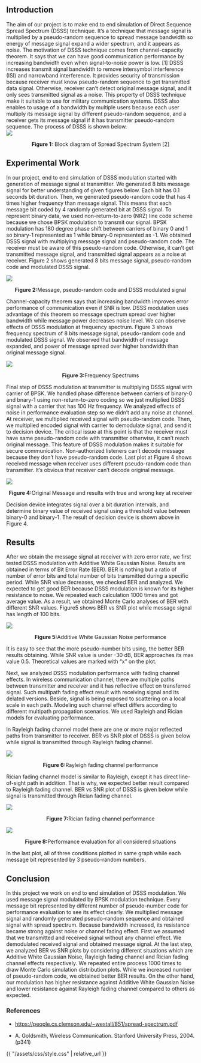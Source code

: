 ## Introduction

The aim of our project is to make end to end simulation of Direct Sequence Spread Spectrum (DSSS) technique. It’s a technique that message signal is multiplied by a pseudo-random sequence to spread message bandwidth so energy of message signal expand a wider spectrum, and it appears as noise. The motivation of DSSS technique comes from channel-capacity theorem. It says that we can have good communication performance by increasing bandwidth even when signal-to-noise power is low. [1] DSSS increases transmit signal bandwidth to remove intersymbol interference (ISI) and narrowband interference. It provides security of transmission because receiver must know pseudo-random sequence to get transmitted data signal. Otherwise, receiver can’t detect original message signal, and it only sees transmitted signal as a noise. This property of DSSS technique make it suitable to use for military communication systems. DSSS also enables to usage of a bandwidth by multiple users because each user multiply its message signal by different pseudo-random sequence, and a receiver gets its message signal if it has transmitter pseudo-random sequence. The process of DSSS is shown below.  
 ![](https://github.com/mahmut-aksakalli/DirectSequenceSpreadSpectrum/blob/master/images/1.png)
<p align="center"><b>Figure 1:</b> Block diagram of Spread Spectrum System [2]</p>

## Experimental Work
In our project, end to end simulation of DSSS modulation started with generation of message signal at transmitter. We generated 8 bits message signal for better understanding of given figures below. Each bit has 0.1 seconds bit duration. Then, we generated pseudo-random code that has 4 times higher frequency than message signal. This means that each message bit coded by 4 randomly generated bit at DSSS signal. To represent binary data, we used non-return-to-zero (NRZ) line code scheme because we chose BPSK modulation to transmit our signal. BPSK modulation has 180 degree phase shift between carriers of binary 0 and 1 so binary-1 represented as 1 while binary-0 represented as -1. We obtained DSSS signal with multiplying message signal and pseudo-random code. The receiver must be aware of this pseudo-random code. Otherwise, it can’t get transmitted message signal, and transmitted signal appears as a noise at receiver. Figure 2 shows generated 8 bits message signal, pseudo-random code and modulated DSSS signal.

 ![](https://github.com/mahmut-aksakalli/DirectSequenceSpreadSpectrum/blob/master/images/1x.png)
<p align="center"><b>Figure 2:</b>Message, pseudo-random code and DSSS modulated signal</p>

Channel-capacity theorem says that increasing bandwidth improves error performance of communication even if SNR is low. DSSS modulation uses advantage of this theorem so message spectrum spread over higher bandwidth while message power decreases noise level. We can observe effects of DSSS modulation at frequency spectrum. Figure 3 shows frequency spectrum of 8 bits message signal, pseudo-random code and modulated DSSS signal. We observed that bandwidth of message expanded, and power of message spread over higher bandwidth than original message signal.  

 ![](https://github.com/mahmut-aksakalli/DirectSequenceSpreadSpectrum/blob/master/images/2.png)
<p align="center"><b>Figure 3:</b>Frequency Spectrums</p>

Final step of DSSS modulation at transmitter is multiplying DSSS signal with carrier of BPSK. We handled phase difference between carriers of binary-0 and bnary-1 using non-return-to-zero coding so we just multiplied DSSS signal with a carrier that has 100 Hz frequency. We analyzed effects of noise in performance evaluation step so we didn’t add any noise at channel. At receiver, we multiplied received signal with pseudo-random code. Then, we multiplied encoded signal with carrier to demodulate signal, and send it to decision device. The critical issue at this point is that the receiver must have same pseudo-random code with transmitter otherwise, it can’t reach original message. This feature of DSSS modulation makes it suitable for secure communication. Non-authorized listeners can’t decode message because they don’t have pseudo-random code. Last plot at Figure 4 shows received message when receiver uses different pseudo-random code than transmitter. It’s obvious that receiver can’t decode original message.

 ![](https://github.com/mahmut-aksakalli/DirectSequenceSpreadSpectrum/blob/master/images/3.png)
<p align="center"><b>Figure 4:</b>Original Message and results with true and wrong key at receiver</p>

Decision device integrates signal over a bit duration intervals, and determine binary value of received signal using a threshold value between binary-0 and binary-1. The result of decision device is shown above in Figure 4.

## Results

After we obtain the message signal at receiver with zero error rate, we first tested DSSS modulation with Additive White Gaussian Noise. Results are obtained in terms of Bit Error Rate (BER).  BER is nothing but a ratio of number of error bits and total number of bits transmitted during a specific period. While SNR value decreases, we checked BER and analyzed. We expected to get good BER because DSSS modulation is known for its higher resistance to noise. We repeated each calculation 1000 times and got average value. As a result, we obtained Monte Carlo analyses of BER with different SNR values. Figure5 shows BER vs SNR plot while message signal has length of 100 bits. 

 ![](https://github.com/mahmut-aksakalli/DirectSequenceSpreadSpectrum/blob/master/images/6.png)
<p align="center"><b>Figure 5:</b>Additive White Gaussian Noise performance</p>

It is easy to see that the more pseudo-number bits using, the better BER results obtaining. While SNR value is under -30 dB, BER approaches its max value 0.5. Theoretical values are marked with “x” on the plot.

Next, we analyzed DSSS modulation performance with fading channel effects. In wireless communication channel, there are multiple paths between transmitter and receiver and it has reflective effect on transferred signal. Such multipath fading effect result with receiving signal and its delated versions.  Beside, signal is being exposed to scattering on a local scale in each path. Modeling such channel effect differs according to different multipath propagation scenarios. We used Rayleigh and Rician models for evaluating performance. 

In Rayleigh fading channel model there are one or more major reflected paths from transmitter to receiver. BER vs SNR plot of DSSS is given below while signal is transmitted through Rayleigh fading channel.

 ![](https://github.com/mahmut-aksakalli/DirectSequenceSpreadSpectrum/blob/master/images/7.png)
<p align="center"><b>Figure 6:</b>Rayleigh fading channel performance</p>

 Rician fading channel model is similar to Rayleigh, except it has direct line-of-sight path in addition. That is why, we expected better result compared to Rayleigh fading channel. BER vs SNR plot of DSSS is given below while signal is transmitted through Rician fading channel.
 
 ![](https://github.com/mahmut-aksakalli/DirectSequenceSpreadSpectrum/blob/master/images/8.png)
<p align="center"><b>Figure 7:</b>Rician fading channel performance</p>

 ![](https://github.com/mahmut-aksakalli/DirectSequenceSpreadSpectrum/blob/master/images/9.png)
<p align="center"><b>Figure 8:</b>Performance evaluation for all considered situations</p>

In the last plot, all of three conditions plotted in same graph while each message bit represented by 3 pseudo-random numbers. 

## Conclusion

In this project we work on end to end simulation of DSSS modulation. We used message signal modulated by BPSK modulation technique. Every message bit represented by different number of pseudo-number code for performance evaluation to see its effect clearly. We multiplied message signal and randomly generated pseudo-random sequence and obtained signal with spread spectrum. Because bandwidth increased, its resistance became strong against noise or channel fading effect. First we assumed that we transmitted and received signal without any channel effect. We demodulated received signal and obtained message signal. At the last step, we analyzed BER vs SNR plots by considering different situations which are Additive White Gaussian Noise, Rayleigh fading channel and Rician fading channel effects respectively. We repeated entire process 1000 times to draw Monte Carlo simulation distribution plots. While we increased number of pseudo-random code, we obtained better BER results. On the other hand, our modulation has higher resistance against Additive White Gaussian Noise and lower resistance against Rayleigh fading channel compared to others as expected. 

### References
- https://people.cs.clemson.edu/~westall/851/spread-spectrum.pdf

- A. Goldsmith, Wireless Communication. Stanford University Press, 2004. (p341)

{{ "/assets/css/style.css" | relative_url }}

